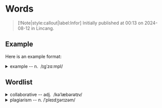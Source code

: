# Words

> [!Note|style:callout|label:Infor]
Initially published at 00:13 on 2024-08-12 in Lincang.


## Example

Here is an example format:

<!-- details begin -->
<details class='WordList'>
<summary><span class='Word'>example</span> -- n.  /ɪɡˈzɑːmpl/ </summary>

**Definitions:**
- ~ (of sth) something such as an object, a fact or a situation that shows, explains or supports what you say
- ~ (of sth) a thing that is typical of or represents a particular group or se
- ~ (to sb) a person or their behaviour that is thought to be a good model for others to copy

**Phrases:**
- for example: used to emphasize sth that explains or supports what you are saying; used to give an example of what you are saying
- make an example of sb: to punish sb as a warning to others not to do the same thing

**Sentences:**
- Let me give you an example.
- She is a shining example to us all.

**Cognates:**
- collaboration 合作；勾结；通敌; 
- collaborator 合作者；勾结者；通敌者
- collaborationist 通敌卖国者；协助者
- collaborate合作；勾结，通敌

**Synonyms:** case, instance, specimen, illustration

**Else:** 
</details>

## Wordlist

<details class='WordList'>
<summary><span class='Word'> collaborative </span>-- adj.  /kəˈlæbərətɪv/ </summary>

**Definitions:**
- [only before noun] (formal) involving, or done by, several people or groups of people working together
**Phrases:**
- collaborative projects/studies/research
- collaborative effort/venture
**Sentences:**
- Most wikis are collaborative websites.
- Collaborative projects mean you're sharing the spotlight with others.
**Cognates:**
- collaboration合作；勾结；通敌
- collaborator[劳经] 合作者；勾结者；通敌者
- collaborationist通敌卖国者；协助者
**Synonyms:** cooperative, synergic
</details>

<details class='WordList'>
<summary><span class='Word'> plagiarism </span>-- n. /ˈpleɪdʒərɪzəm/ </summary>

**Definitions:**
- [U, C] (disapproving) an act of plagiarizing sth; sth that has been plagiarized 抄袭；剽窃；剽窃作品
**Phrases:**
- plagiarism checker
- anti-plagiarism
- ip plagiarism
- plagiarism detection
**Sentences:**
- Now he's in real trouble. He's accused of plagiarism.
- Academic plagiarism is seriously dealt with in the developed world.
**Cognates:**
- plagiarist 剽窃者，抄袭者；文抄公
- plagiarizer 剽窃者
- plagiarize 剽窃；抄袭
- plagiarise 剽窃；抄袭
**Synonyms:** 
piracy, cribbing
</details>
